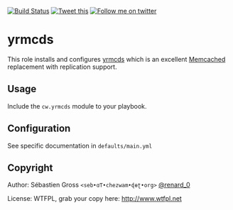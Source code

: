 <!--

---
lang: american
---
-->

[![Build Status](https://travis-ci.org/cw-ansible/cw.yrmcds.svg?branch=master)](https://travis-ci.org/cw-ansible/cw.yrmcds)
[![Tweet this](http://img.shields.io/badge/Tweet-it00aced.svg)](https://twitter.com/intent/tweet?tw_p=tweetbutton&via=renard_0&url=https%3A%2F%2Fgithub.com%2Fcw-ansible%2Fcw.yrmcds&text=Install%20and%20configure%20yrmcds%20with%20%23ansible.)
[![Follow me on twitter](http://img.shields.io/badge/Twitter-Follow-00aced.svg)](https://twitter.com/intent/follow?region=follow_link&screen_name=renard_0&tw_p=followbutton)


# yrmcds

This role installs and configures [yrmcds](http://cybozu.github.io/yrmcds/)
which is an excellent [Memcached](http://memcached.org/) replacement with
replication support.

## Usage

Include the `cw.yrmcds` module to your playbook.

## Configuration

See specific documentation in `defaults/main.yml`




## Copyright

Author: Sébastien Gross `<seb•ɑƬ•chezwam•ɖɵʈ•org>` [@renard_0](https://twitter.com/renard_0)

License: WTFPL, grab your copy here: http://www.wtfpl.net
